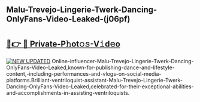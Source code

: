 ## Malu-Trevejo-Lingerie-Twerk-Dancing-OnlyFans-Video-Leaked-(j06pf)


# <h2><a href="https://mediaupload.pro?-19M">🔗👉 🔴 Private-P𝚑ot𝚘𝚜-V𝚒d𝚎o</a></h2>

[![NEW UPDATED](https://i.imgur.com/0qMVB7G.gif)](https://mediaupload.pro?-19M)
Online-influencer-Malu-Trevejo-Lingerie-Twerk-Dancing-OnlyFans-Video-Leaked,known-for-publishing-dance-and-lifestyle-content,-including-performances-and-vlogs-on-social-media-platforms.Brilliant-ventriloquist-assistant-Malu-Trevejo-Lingerie-Twerk-Dancing-OnlyFans-Video-Leaked,celebrated-for-their-exceptional-abilities-and-accomplishments-in-assisting-ventriloquists.  